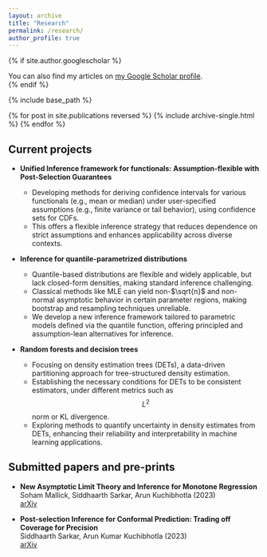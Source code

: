```yaml
---
layout: archive
title: "Research"
permalink: /research/
author_profile: true
---
```


{% if site.author.googlescholar %}
  <div class="wordwrap">You can also find my articles on <a href="{{site.author.googlescholar}}">my Google Scholar profile</a>.</div>
{% endif %}

{% include base_path %}

{% for post in site.publications reversed %}
  {% include archive-single.html %}
{% endfor %}



## Current projects

* **Unified Inference framework for functionals: Assumption-flexible with Post-Selection Guarantees**
  * Developing methods for deriving confidence intervals for various functionals (e.g., mean or median) under user-specified assumptions (e.g., finite variance or tail behavior), using confidence sets for CDFs.
  * This offers a flexible inference strategy that reduces dependence on strict assumptions and enhances applicability across diverse contexts.

* **Inference for quantile-parametrized distributions**
  * Quantile-based distributions are flexible and widely applicable, but lack closed-form densities, making standard inference challenging.
  * Classical methods like MLE can yield non-$\sqrt{n}$ and non-normal asymptotic behavior in certain parameter regions, making bootstrap and resampling techniques unreliable.
  * We develop a new inference framework tailored to parametric models defined via the quantile function, offering principled and assumption-lean alternatives for inference.

* **Random forests and decision trees**
  * Focusing on density estimation trees (DETs), a data-driven partitioning approach for tree-structured density estimation.
  * Establishing the necessary conditions for DETs to be consistent estimators, under different metrics such as $$L^2$$ norm or KL divergence.
  * Exploring methods to quantify uncertainty in density estimates from DETs, enhancing their reliability and interpretability in machine learning applications.


## Submitted papers and pre-prints
* **New Asymptotic Limit Theory and Inference for Monotone
Regression**<br />
Soham Mallick, Siddhaarth Sarkar, Arun Kuchibhotla (2023) <br />
 [arXiv](https://arxiv.org/pdf/2310.20058)

* **Post-selection Inference for Conformal Prediction: Trading off Coverage for Precision**<br /> Siddhaarth Sarkar, Arun Kumar Kuchibhotla (2023)<br />
[arXiv](https://arxiv.org/abs/2304.06158) 



